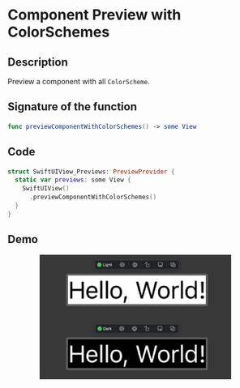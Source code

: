 # Component Preview with ColorSchemes

## Description
Preview a component with all `ColorScheme`.

## Signature of the function
```swift
func previewComponentWithColorSchemes() -> some View
```

## Code
```swift
struct SwiftUIView_Previews: PreviewProvider {
  static var previews: some View {
    SwiftUIView()
      .previewComponentWithColorSchemes()
  }
}
```

## Demo
<p align="center">
	<img src="/Documentation/Assets/ComponentWithColorSchemes.png" width="75%">
</p>